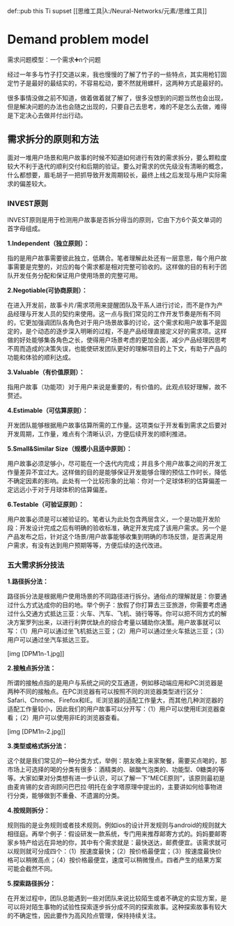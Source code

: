 def::pub this Ti supset [[思维工具|λ:/Neural-Networks/元素/思维工具]]


# Demand problem model
需求问题模型：一个需求➕n个问题


经过一年多与竹子打交道以来，我也慢慢的了解了竹子的一些特点，其实用枪钉固定竹子是最好的最结实的，不容易松动，要不然就用螺杆，这两种方式是最好的。

很多事情没做之前不知道，做着做着就了解了，很多没想到的问题当然也会出现，但是解决问题的办法也会随之出现的，只要自己去思考，难的不是怎么去做，难得是下定决心去做并付出行动。


## 需求拆分的原则和方法

  

面对一堆用户场景和用户故事的时候不知道如何进行有效的需求拆分，要么颗粒度较大不利于迭代的顺利交付和后期的验证。要么对需求的优先级没有清晰的概念，什么都想要，眉毛胡子一把抓导致开发周期较长，最终上线之后发现与用户实际需求的偏差较大。

  

### **INVEST原则**

  

INVEST原则是用于检测用户故事是否拆分得当的原则，它由下方6个英文单词的首字母组成。

  

**1.Independent（独立原则）：**

  

指的是用户故事需要彼此独立，低耦合。笔者理解此处还有一层意思，每个用户故事需要是完整的，对应的每个需求都是相对完整可验收的。这样做的目的有利于团队开发任务分配和保证用户使用场景的完整可用。

  

**2.Negotiable(可协商原则）：**

  

在进入开发前，故事卡片/需求项用来提醒团队及干系人进行讨论，而不是作为产品经理与开发人员的契约来使用。这一点与我们常见的工作开发节奏是所有不同的，它更加强调团队各角色对于用户场景故事的讨论，这个需求和用户故事不是固定的，是个动态的逐步深入明晰的过程，不是产品经理直接定义好的需求项。这样做的好处能够集各角色之长，使得用户场景考虑的更加全面，减少产品经理因思考不周而造成的决策失误，也能使研发团队更好的理解项目的上下文，有助于产品的功能和体验的顺利达成。

  

**3.Valuable（有价值原则）：**

  

指用户故事（功能项）对于用户来说是重要的，有价值的。此观点较好理解，故不赘述。

  

**4.Estimable（可估算原则）：**

  

开发团队能够根据用户故事估算所需的工作量。这项类似于开发看到需求之后要对开发周期，工作量，难点有个清晰认识，方便后续开发的顺利推进。

  

**5.Small&Similar Size（规模小且适中原则）：**

  

用户故事必须足够小，尽可能在一个迭代内完成；并且多个用户故事之间的开发工作量差异不宜过大。这样做的目的是能够保证开发能够合理的预估工作时长，降低不确定因素的影响。此处有一个比较形象的比喻：你对一个足球体积的估算偏差一定远远小于对于月球体积的估算偏差。

  

**6.Testable（可验证原则）：**

  

用户故事必须是可以被验证的。笔者认为此处包含两层含义，一个是功能开发阶段：开发设计完成之后有明确的验收标准，确定开发完成了该用户需求。另一个是产品发布之后，针对这个场景/用户故事能够收集到明确的市场反馈，是否满足用户需求，有没有达到用户预期等等，方便后续的迭代改进。

  

### **五大需求拆分技法**

  

**1.路径拆分法：**

  

路径拆分法是根据用户使用场景的不同路径进行拆分。通俗点的理解就是：你要通过什么方式达成你的目的地。举个例子：放假了你打算去三亚旅游，你需要考虑通过什么交通方式抵达三亚：火车、汽车、飞机、骑行等等。你可以把不同方式的解决方案罗列出来，以进行利弊优缺点的综合考量以辅助你决策。用户故事就可以写：（1）用户可以通过坐飞机抵达三亚；（2）用户可以通过坐火车抵达三亚；（3）用户可以通过坐汽车抵达三亚。

  

  [img [DPM1n-1.jpg]]


  

**2.接触点拆分法：**

  

所谓的接触点指的是用户与系统之间的交互通道，例如移动端应用和PC浏览器是两种不同的接触点。在PC浏览器有可以按照不同的浏览器类型进行区分：Safari、Chrome、Firefox和IE。IE浏览器的适配工作量大，而其他几种浏览器的适配工作量较小，因此我们的用户故事可以分开写：（1）用户可以使用IE浏览器查看；（2）用户可以使用非IE的浏览器查看。

  
[img [DPM1n-2.jpg]]


  

**3.类型或格式拆分法：**

  

这个就是我们常见的一种分类方式，举例：朋友晚上来家聚餐，需要买点喝的，那市场上可选择的喝的分类有很多：酒精类的、碳酸气泡类的、功能型、0糖类的等等。大家如果对分类想有进一步认识，可以了解一下“MECE原则”，该原则最初是由麦肯锡的女咨询顾问巴巴拉·明托在金字塔原理中提出的，主要讲如何给事物进行分类，能够做到不重叠、不遗漏的分类。

  

**4.按规则拆分：**

  

规则指的是业务规则或者技术规则。例如ios的设计开发规则与android的规则就大相径庭。再举个例子：假设研发一款系统，专门用来推荐邮寄方式的。妈妈要邮寄家乡特产给远在异地的你，其中有个需求就是：最快送达，邮费便宜。该需求就可以规则就可分成四个：（1）按速度最快；（2）按价格最便宜；（3）按速度最快价格可以稍微高点；（4）按价格最便宜，速度可以稍微慢点。四者产生的结果方案可能会截然不同。

  

**5.探索路径拆分：**

  

在开发过程中，团队总能遇到一些对团队来说比较陌生或者不确定的实现方案，是可以将对陌生事物的试验性探索逐步拆分成不同的探索故事。这种探索故事有较大的不确定性，因此要作为高风险点管理，保持持续关注。